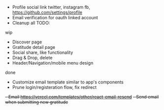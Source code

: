 - Profile social link twitter, instagram fb, https://github.com/settings/profile
- Email verification for oauth linked account
- Cleanup all TODO:

wip
- Discover page
- Gratitude detail page
- Social share, like functionality
- Drag & Drop, delete
- Header/Navigation/mobile menu design

done
- Customize email template similar to app's components
- Prune login/registeration flow, fix redirect


~~- Email https://vercel.com/templates/other/react-email-resend~~
~~- Send email when submitting new gratitude~~
